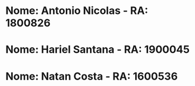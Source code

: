 # Nome: Antonio Nicolas - RA: 1800826
# Nome: Hariel Santana - RA: 1900045
# Nome: Natan Costa - RA: 1600536

